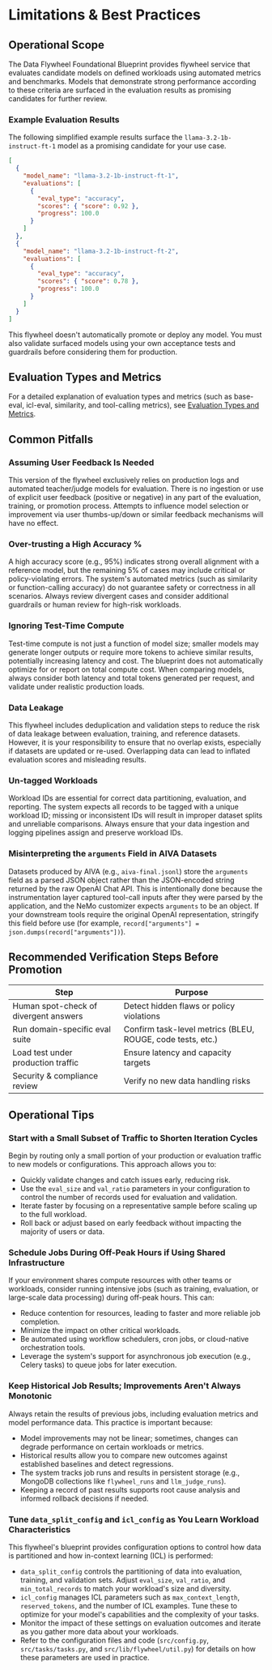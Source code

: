 # Limitations & Best Practices

## Operational Scope

The Data Flywheel Foundational Blueprint provides flywheel service that evaluates candidate models on defined workloads using automated metrics and benchmarks. Models that demonstrate strong performance according to these criteria are surfaced in the evaluation results as promising candidates for further review.

### Example Evaluation Results

The following simplified example results surface the `llama-3.2-1b-instruct-ft-1` model as a promising candidate for your use case.

```json
[
  {
    "model_name": "llama-3.2-1b-instruct-ft-1",
    "evaluations": [
      {
        "eval_type": "accuracy",
        "scores": { "score": 0.92 },
        "progress": 100.0
      }
    ]
  },
  {
    "model_name": "llama-3.2-1b-instruct-ft-2",
    "evaluations": [
      {
        "eval_type": "accuracy",
        "scores": { "score": 0.78 },
        "progress": 100.0
      }
    ]
  }
]
```

This flywheel doesn't automatically promote or deploy any model. You must also validate surfaced models using your own acceptance tests and guardrails before considering them for production.

## Evaluation Types and Metrics

For a detailed explanation of evaluation types and metrics (such as base-eval, icl-eval, similarity, and tool-calling metrics), see [Evaluation Types and Metrics](./06-evaluation-metrics.md).

## Common Pitfalls

### Assuming User Feedback Is Needed

This version of the flywheel exclusively relies on production logs and automated teacher/judge models for evaluation. There is no ingestion or use of explicit user feedback (positive or negative) in any part of the evaluation, training, or promotion process. Attempts to influence model selection or improvement via user thumbs-up/down or similar feedback mechanisms will have no effect.

### Over-trusting a High Accuracy %

A high accuracy score (e.g., 95%) indicates strong overall alignment with a reference model, but the remaining 5% of cases may include critical or policy-violating errors. The system's automated metrics (such as similarity or function-calling accuracy) do not guarantee safety or correctness in all scenarios. Always review divergent cases and consider additional guardrails or human review for high-risk workloads.

### Ignoring Test-Time Compute

Test-time compute is not just a function of model size; smaller models may generate longer outputs or require more tokens to achieve similar results, potentially increasing latency and cost. The blueprint does not automatically optimize for or report on total compute cost. When comparing models, always consider both latency and total tokens generated per request, and validate under realistic production loads.

### Data Leakage

This flywheel includes deduplication and validation steps to reduce the risk of data leakage between evaluation, training, and reference datasets. However, it is your responsibility to ensure that no overlap exists, especially if datasets are updated or re-used. Overlapping data can lead to inflated evaluation scores and misleading results.

### Un-tagged Workloads

Workload IDs are essential for correct data partitioning, evaluation, and reporting. The system expects all records to be tagged with a unique workload ID; missing or inconsistent IDs will result in improper dataset splits and unreliable comparisons. Always ensure that your data ingestion and logging pipelines assign and preserve workload IDs.

### Misinterpreting the `arguments` Field in AIVA Datasets

Datasets produced by AIVA (e.g., `aiva-final.jsonl`) store the `arguments` field as a parsed JSON object rather than the JSON-encoded string returned by the raw OpenAI Chat API. This is intentionally done because the instrumentation layer captured tool-call inputs after they were parsed by the application, and the NeMo customizer expects `arguments` to be an object. If your downstream tools require the original OpenAI representation, stringify this field before use (for example, `record["arguments"] = json.dumps(record["arguments"])`).

## Recommended Verification Steps Before Promotion

| Step | Purpose |
|------|---------|
| Human spot-check of divergent answers | Detect hidden flaws or policy violations |
| Run domain-specific eval suite | Confirm task-level metrics (BLEU, ROUGE, code tests, etc.) |
| Load test under production traffic | Ensure latency and capacity targets |
| Security & compliance review | Verify no new data handling risks |

## Operational Tips

### Start with a Small Subset of Traffic to Shorten Iteration Cycles

Begin by routing only a small portion of your production or evaluation traffic to new models or configurations. This approach allows you to:

- Quickly validate changes and catch issues early, reducing risk.
- Use the `eval_size` and `val_ratio` parameters in your configuration to control the number of records used for evaluation and validation.
- Iterate faster by focusing on a representative sample before scaling up to the full workload.
- Roll back or adjust based on early feedback without impacting the majority of users or data.

### Schedule Jobs During Off-Peak Hours if Using Shared Infrastructure

If your environment shares compute resources with other teams or workloads, consider running intensive jobs (such as training, evaluation, or large-scale data processing) during off-peak hours. This can:

- Reduce contention for resources, leading to faster and more reliable job completion.
- Minimize the impact on other critical workloads.
- Be automated using workflow schedulers, cron jobs, or cloud-native orchestration tools.
- Leverage the system's support for asynchronous job execution (e.g., Celery tasks) to queue jobs for later execution.

### Keep Historical Job Results; Improvements Aren't Always Monotonic

Always retain the results of previous jobs, including evaluation metrics and model performance data. This practice is important because:

- Model improvements may not be linear; sometimes, changes can degrade performance on certain workloads or metrics.
- Historical results allow you to compare new outcomes against established baselines and detect regressions.
- The system tracks job runs and results in persistent storage (e.g., MongoDB collections like `flywheel_runs` and `llm_judge_runs`).
- Keeping a record of past results supports root cause analysis and informed rollback decisions if needed.

### Tune `data_split_config` and `icl_config` as You Learn Workload Characteristics

This flywheel's blueprint provides configuration options to control how data is partitioned and how in-context learning (ICL) is performed:

- `data_split_config` controls the partitioning of data into evaluation, training, and validation sets. Adjust `eval_size`, `val_ratio`, and `min_total_records` to match your workload's size and diversity.
- `icl_config` manages ICL parameters such as `max_context_length`, `reserved_tokens`, and the number of ICL examples. Tune these to optimize for your model's capabilities and the complexity of your tasks.
- Monitor the impact of these settings on evaluation outcomes and iterate as you gather more data about your workloads.
- Refer to the configuration files and code (`src/config.py`, `src/tasks/tasks.py`, and `src/lib/flywheel/util.py`) for details on how these parameters are used in practice.

